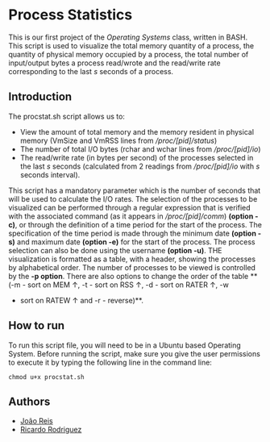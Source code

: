 # Process Statistics

This is our first project of the *Operating Systems* class, written in BASH. This script is used to visualize the total memory quantity of a process, the quantity of physical memory occupied by a process, the total number of input/output bytes a process read/wrote and the read/write rate corresponding to the last *s* seconds of a process.

## Introduction

The procstat.sh script allows us to:
- View the amount of total memory and the memory resident in physical memory (VmSize and VmRSS lines from */proc/[pid]/status*)
- The number of total I/O bytes (rchar and wchar lines from */proc/[pid]/io*)
- The read/write rate (in bytes per second) of the processes selected in the last *s* seconds (calculated from 2
readings from */proc/[pid]/io* with *s* seconds interval). 

This script has a mandatory parameter which is the number of seconds that will be used to calculate the I/O rates. The selection of the processes to be visualized can be performed through a regular expression that is verified with the associated command (as it appears in */proc/[pid]/comm*) **(option -c)**, or through the
definition of a time period for the start of the process. The specification of the time period is made through the minimum date **(option -s)** and maximum date **(option -e)** for the start of the process. The process selection can also be done using the username **(option -u)**. THE
visualization is formatted as a table, with a header, showing the processes by alphabetical order. The number of processes to be viewed is controlled by the **-p option**. There are also options to change the order of the table **(-m - sort on MEM ↑, -t - sort on RSS ↑, -d - sort on RATER ↑, -w
- sort on RATEW ↑ and -r - reverse)**.

## How to run

To run this script file, you will need to be in a Ubuntu based Operating System. Before running the script, make sure you give the user permissions to execute it by typing the following line in the command line:

```
chmod u+x procstat.sh
```

## Authors

- [João Reis](https://github.com/joaoreis16)
- [Ricardo Rodriguez](https://github.com/ricardombrodriguez)
